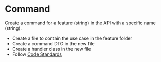 # Command

Create a command for a feature (string) in the API with a specific name (string).

- Create a file to contain the use case in the feature folder
- Create a command DTO in the new file
- Create a handler class in the new file
- Follow [Code Standards](code_standards.md)
